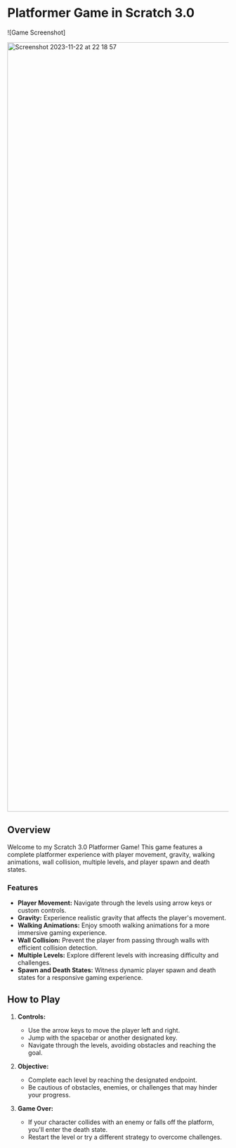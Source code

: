 # Platformer Game in Scratch 3.0

![Game Screenshot]

<img width="1751" alt="Screenshot 2023-11-22 at 22 18 57" src="https://github.com/Ranj008/Scratch-3.0-Platformer-Game/assets/139507626/dcc068ef-eb04-460a-bc95-7e2835c69441">

## Overview

Welcome to my Scratch 3.0 Platformer Game! This game features a complete platformer experience with player movement, gravity, walking animations, wall collision, multiple levels, and player spawn and death states.

### Features

- **Player Movement:** Navigate through the levels using arrow keys or custom controls.
- **Gravity:** Experience realistic gravity that affects the player's movement.
- **Walking Animations:** Enjoy smooth walking animations for a more immersive gaming experience.
- **Wall Collision:** Prevent the player from passing through walls with efficient collision detection.
- **Multiple Levels:** Explore different levels with increasing difficulty and challenges.
- **Spawn and Death States:** Witness dynamic player spawn and death states for a responsive gaming experience.

## How to Play

1. **Controls:**
   - Use the arrow keys to move the player left and right.
   - Jump with the spacebar or another designated key.
   - Navigate through the levels, avoiding obstacles and reaching the goal.

2. **Objective:**
   - Complete each level by reaching the designated endpoint.
   - Be cautious of obstacles, enemies, or challenges that may hinder your progress.

3. **Game Over:**
   - If your character collides with an enemy or falls off the platform, you'll enter the death state.
   - Restart the level or try a different strategy to overcome challenges.
